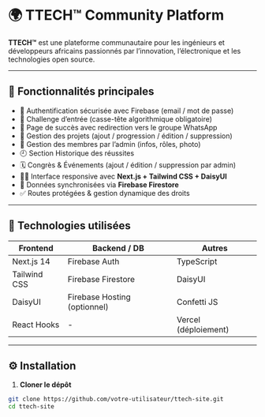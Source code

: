# 🌍 TTECH™ Community Platform

**TTECH™** est une plateforme communautaire pour les ingénieurs et développeurs africains passionnés par l’innovation, l’électronique et les technologies open source.

---

## 🚀 Fonctionnalités principales

- 🔐 Authentification sécurisée avec Firebase (email / mot de passe)
- 🧠 Challenge d’entrée (casse-tête algorithmique obligatoire)
- 🎉 Page de succès avec redirection vers le groupe WhatsApp
- 📂 Gestion des projets (ajout / progression / édition / suppression)
- 👥 Gestion des membres par l’admin (infos, rôles, photo)
- 🕘 Section Historique des réussites
- 🗓 Congrès & Événements (ajout / édition / suppression par admin)
- 🧑‍💻 Interface responsive avec **Next.js + Tailwind CSS + DaisyUI**
- 🔧 Données synchronisées via **Firebase Firestore**
- ✅ Routes protégées & gestion dynamique des droits

---

## 🧰 Technologies utilisées

| Frontend | Backend / DB | Autres |
|----------|--------------|--------|
| Next.js 14 | Firebase Auth | TypeScript |
| Tailwind CSS | Firebase Firestore | DaisyUI |
| DaisyUI | Firebase Hosting (optionnel) | Confetti JS |
| React Hooks | - | Vercel (déploiement) |

---

## ⚙️ Installation

1. **Cloner le dépôt**
```bash
git clone https://github.com/votre-utilisateur/ttech-site.git
cd ttech-site
